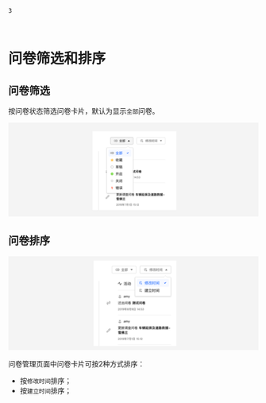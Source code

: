 ```index
3
```
```tag

```
```summary

```
# 问卷筛选和排序

## 问卷筛选
按问卷状态筛选问卷卡片，默认为显示`全部`问卷。

<img src='./assets/03surveyFilterAndSorting/surveyFilter.png'>

## 问卷排序

<img src='./assets/03surveyFilterAndSorting/surveySorting.png'>

问卷管理页面中问卷卡片可按2种方式排序：
+ 按`修改时间`排序；
+ 按`建立时间`排序；